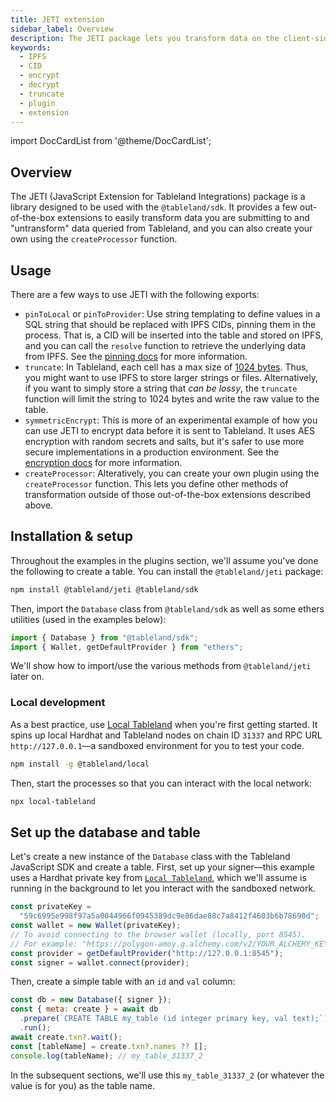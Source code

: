 ```yaml
---
title: JETI extension
sidebar_label: Overview
description: The JETI package lets you transform data on the client-side for SDK queries.
keywords:
  - IPFS
  - CID
  - encrypt
  - decrypt
  - truncate
  - plugin
  - extension
---
```


import DocCardList from '@theme/DocCardList';

## Overview

The JETI (JavaScript Extension for Tableland Integrations) package is a library designed to be used with the `@tableland/sdk`. It provides a few out-of-the-box extensions to easily transform data you are submitting to and "untransform" data queried from Tableland, and you can also create your own using the `createProcessor` function.

## Usage

There are a few ways to use JETI with the following exports:

- `pinToLocal` or `pinToProvider`: Use string templating to define values in a SQL string that should be replaced with IPFS CIDs, pinning them in the process. That is, a CID will be inserted into the table and stored on IPFS, and you can call the `resolve` function to retrieve the underlying data from IPFS. See the [pinning docs](/sdk/plugins/pinning-to-ipfs) for more information.
- `truncate`: In Tableland, each cell has a max size of [1024 bytes](/fundamentals/limits). Thus, you might want to use IPFS to store larger strings or files. Alternatively, if you want to simply store a string that _can be lossy_, the `truncate` function will limit the string to 1024 bytes and write the raw value to the table.
- `symmetricEncrypt`: This is more of an experimental example of how you can use JETI to encrypt data before it is sent to Tableland. It uses AES encryption with random secrets and salts, but it's safer to use more secure implementations in a production environment. See the [encryption docs](/sdk/plugins/encryption) for more information.
- `createProcessor`: Alteratively, you can create your own plugin using the `createProcessor` function. This lets you define other methods of transformation outside of those out-of-the-box extensions described above.

<DocCardList />

## Installation & setup

Throughout the examples in the plugins section, we'll assume you've done the following to create a table. You can install the `@tableland/jeti` package:

```bash npm2yarn
npm install @tableland/jeti @tableland/sdk
```

Then, import the `Database` class from `@tableland/sdk` as well as some ethers utilities (used in the examples below):

```javascript
import { Database } from "@tableland/sdk";
import { Wallet, getDefaultProvider } from "ethers";
```

We'll show how to import/use the various methods from `@tableland/jeti` later on.

### Local development

As a best practice, use [Local Tableland](/local-tableland) when you're first getting started. It spins up local Hardhat and Tableland nodes on chain ID `31337` and RPC URL `http://127.0.0.1`—a sandboxed environment for you to test your code.

```bash npm2yarn
npm install -g @tableland/local
```

Then, start the processes so that you can interact with the local network:

```bash
npx local-tableland
```

## Set up the database and table

Let's create a new instance of the `Database` class with the Tableland JavaScript SDK and create a table. First, set up your signer—this example uses a Hardhat private key from [`Local Tableland`](/local-tableland/), which we'll assume is running in the background to let you interact with the sandboxed network.

```js
const privateKey =
  "59c6995e998f97a5a0044966f0945389dc9e86dae88c7a8412f4603b6b78690d";
const wallet = new Wallet(privateKey);
// To avoid connecting to the browser wallet (locally, port 8545).
// For example: "https://polygon-amoy.g.alchemy.com/v2/YOUR_ALCHEMY_KEY"
const provider = getDefaultProvider("http://127.0.0.1:8545");
const signer = wallet.connect(provider);
```

Then, create a simple table with an `id` and `val` column:

```js
const db = new Database({ signer });
const { meta: create } = await db
  .prepare(`CREATE TABLE my_table (id integer primary key, val text);`)
  .run();
await create.txn?.wait();
const [tableName] = create.txn?.names ?? [];
console.log(tableName); // my_table_31337_2
```

In the subsequent sections, we'll use this `my_table_31337_2` (or whatever the value is for you) as the table name.
